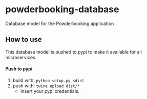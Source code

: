 # powderbooking-database
Database model for the Powderbooking application

## How to use
This database model is pushed to pypi to make it available for all microservices.

#### Push to pypi
1. build with: `python setup.py sdist`
2. push with: `twine upload dist/*`
    - insert your pypi credentials.
